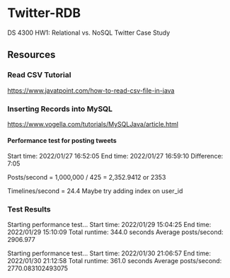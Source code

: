 # Twitter-RDB
DS 4300 HW1: Relational vs. NoSQL Twitter Case Study

## Resources

### Read CSV Tutorial 
https://www.javatpoint.com/how-to-read-csv-file-in-java

### Inserting Records into MySQL 
https://www.vogella.com/tutorials/MySQLJava/article.html

#### Performance test for posting tweets
Start time: 2022/01/27 16:52:05
End time: 2022/01/27 16:59:10
Difference: 7:05

Posts/second = 1,000,000 / 425 = 2,352.9412 or 2353

Timelines/second = 24.4
Maybe try adding index on user_id


### Test Results
Starting performance test...
Start time: 2022/01/29 15:04:25
End time: 2022/01/29 15:10:09
Total runtime: 344.0 seconds
Average posts/second: 2906.977


Starting performance test...
Start time: 2022/01/30 21:06:57
End time: 2022/01/30 21:12:58
Total runtime: 361.0 seconds
Average posts/second: 2770.083102493075